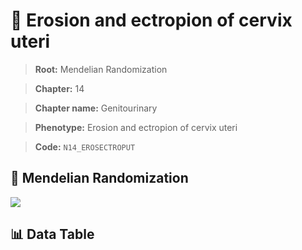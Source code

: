 # 🧪 Erosion and ectropion of cervix uteri

> **Root:** Mendelian Randomization

> **Chapter:** 14  

> **Chapter name:** Genitourinary

> **Phenotype:** Erosion and ectropion of cervix uteri  

> **Code:** `N14_EROSECTROPUT`

## 🧬 Mendelian Randomization  

<img src="/MR/Figures/Forward/N14_EROSECTROPUT.png"/>

## 📊 Data Table

<CsvTableMRF src="/public/MR/Data/Forward/N14_EROSECTROPUT.csv"/>
